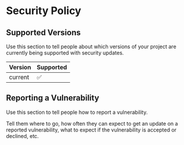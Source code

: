 # Security Policy

## Supported Versions

Use this section to tell people about which versions of your project are
currently being supported with security updates.

| Version | Supported          |
| ------- | ------------------ |
| current   | :white_check_mark: |

## Reporting a Vulnerability

Use this section to tell people how to report a vulnerability.

Tell them where to go, how often they can expect to get an update on a
reported vulnerability, what to expect if the vulnerability is accepted or
declined, etc.
